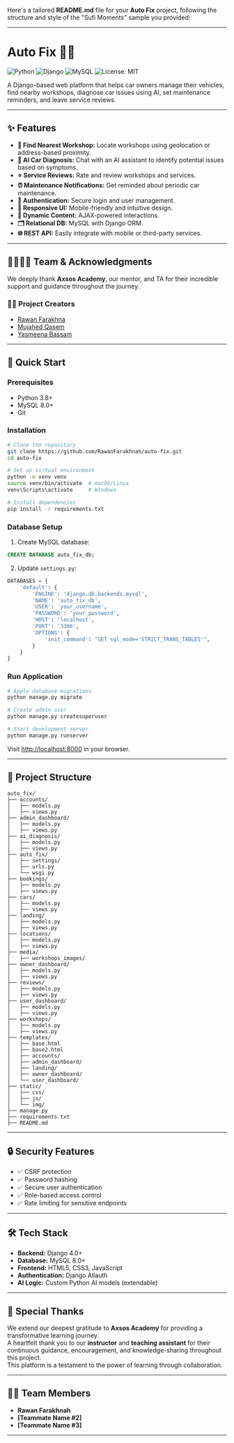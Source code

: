 Here's a tailored **README.md** file for your **Auto Fix** project, following the structure and style of the "Sufi Moments" sample you provided:

---

# Auto Fix 🚗🔧

![Python](https://img.shields.io/badge/Python-3.8%2B-blue)
![Django](https://img.shields.io/badge/Django-4.0%2B-green)
![MySQL](https://img.shields.io/badge/MySQL-8.0%2B-orange)
![License: MIT](https://img.shields.io/badge/License-MIT-blue.svg)

A Django-based web platform that helps car owners manage their vehicles, find nearby workshops, diagnose car issues using AI, set maintenance reminders, and leave service reviews.

---

## ✨ Features

- **📍 Find Nearest Workshop:** Locate workshops using geolocation or address-based proximity.
- **🧠 AI Car Diagnosis:** Chat with an AI assistant to identify potential issues based on symptoms.
- **⭐ Service Reviews:** Rate and review workshops and services.
- **⏰ Maintenance Notifications:** Get reminded about periodic car maintenance.
- **🔐 Authentication:** Secure login and user management.
- **📱 Responsive UI:** Mobile-friendly and intuitive design.
- **🔄 Dynamic Content:** AJAX-powered interactions.
- **🗂️ Relational DB:** MySQL with Django ORM.
- **🌐 REST API:** Easily integrate with mobile or third-party services.

---

## 👨‍👩‍👧‍👦 Team & Acknowledgments

We deeply thank **Axsos Academy**, our mentor, and TA for their incredible support and guidance throughout the journey.

### 👩‍💻 Project Creators
- [Rawan Farakhna](https://www.linkedin.com/in/rawanfarakhna/)
- [Mujahed Qasem](https://www.linkedin.com/in/mujahed-qasem/)
- [Yasmeena Bassam](https://www.linkedin.com/in/yasmeena-bassam-yousef-a8b4b1346/)

---

## 🚀 Quick Start

### Prerequisites
- Python 3.8+
- MySQL 8.0+
- Git

### Installation
```bash
# Clone the repository
git clone https://github.com/RawanFarakhnah/auto-fix.git
cd auto-fix

# Set up virtual environment
python -m venv venv
source venv/bin/activate  # macOS/Linux
venv\Scripts\activate     # Windows

# Install dependencies
pip install -r requirements.txt
```

### Database Setup
1. Create MySQL database:
```sql
CREATE DATABASE auto_fix_db;
```

2. Update `settings.py`:
```python
DATABASES = {
    'default': {
        'ENGINE': 'django.db.backends.mysql',
        'NAME': 'auto_fix_db',
        'USER': 'your_username',
        'PASSWORD': 'your_password',
        'HOST': 'localhost',
        'PORT': '3306',
        'OPTIONS': {
            'init_command': "SET sql_mode='STRICT_TRANS_TABLES'",
        }
    }
}
```

### Run Application
```bash
# Apply database migrations
python manage.py migrate

# Create admin user
python manage.py createsuperuser

# Start development server
python manage.py runserver
```

Visit [http://localhost:8000](http://localhost:8000) in your browser.

---

## 📂 Project Structure

```
auto_fix/
├── accounts/
│   ├── models.py
│   ├── views.py
├── admin_dashboard/
│   ├── models.py
│   ├── views.py
├── ai_diagnosis/
│   ├── models.py
│   ├── views.py
├── auto_fix/
│   ├── settings/
│   ├── urls.py
│   └── wsgi.py
├── bookings/
│   ├── models.py
│   ├── views.py
├── cars/
│   ├── models.py
│   ├── views.py
├── landing/
│   ├── models.py
│   ├── views.py
├── locations/
│   ├── models.py
│   ├── views.py
├── media/
│   ├── workshops_images/
├── owner_dashboard/
│   ├── models.py
│   ├── views.py
├── reviews/
│   ├── models.py
│   ├── views.py
├── user_dashboard/
│   ├── models.py
│   ├── views.py
├── workshops/
│   ├── models.py
│   ├── views.py
├── templates/
│   ├── base.html
│   ├── base2.html
│   ├── accounts/
│   ├── admin_dashboard/
│   ├── landing/
│   ├── owner_dashboard/
│   └── user_dashboard/
├── static/
│   ├── css/
│   ├── js/
│   └── img/
├── manage.py
├── requirements.txt
├── README.md
```
---

## 🔒 Security Features

- ✅ CSRF protection  
- ✅ Password hashing  
- ✅ Secure user authentication  
- ✅ Role-based access control  
- ✅ Rate limiting for sensitive endpoints  

---

## 🛠️ Tech Stack

- **Backend:** Django 4.0+
- **Database:** MySQL 8.0+
- **Frontend:** HTML5, CSS3, JavaScript
- **Authentication:** Django Allauth
- **AI Logic:** Custom Python AI models (extendable)

---

## 🙌 Special Thanks

We extend our deepest gratitude to **Axsos Academy** for providing a transformative learning journey.  
A heartfelt thank you to our **instructor** and **teaching assistant** for their continuous guidance, encouragement, and knowledge-sharing throughout this project.  
This platform is a testament to the power of learning through collaboration.

---

## 👩‍💻 Team Members

- **Rawan Farakhnah**  
- **[Teammate Name #2]**  
- **[Teammate Name #3]**  
---